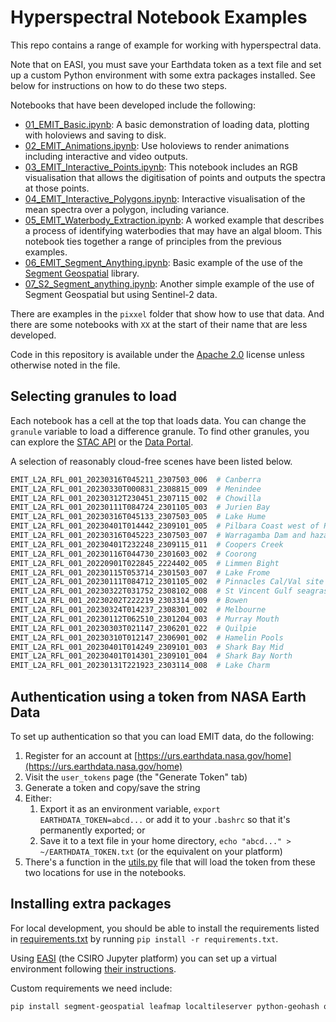# Hyperspectral Notebook Examples

This repo contains a range of example for working with hyperspectral data.

Note that on EASI, you must save your Earthdata token as a text file and set
up a custom Python environment with some extra packages installed. See below
for instructions on how to do these two steps.

Notebooks that have been developed include the following:

* [01_EMIT_Basic.ipynb](01_EMIT_Basic.ipynb):
  A basic demonstration of loading data, plotting with holoviews and saving to disk.
* [02_EMIT_Animations.ipynb](02_EMIT_Animations.ipynb): 
  Use holoviews to render animations including interactive and video outputs.
* [03_EMIT_Interactive_Points.ipynb](03_EMIT_Interactive_Points.ipynb):
  This notebook includes an RGB visualisation that allows the digitisation of
  points and outputs the spectra at those points.
* [04_EMIT_Interactive_Polygons.ipynb](04_EMIT_Interactive_Polygons.ipynb):
  Interactive visualisation of the mean spectra over a polygon, including variance.
* [05_EMIT_Waterbody_Extraction.ipynb](05_EMIT_Waterbody_Extraction.ipynb):
  A worked example that describes a process of identifying waterbodies that may
  have an algal bloom. This notebook ties together a range of principles from
  the previous examples.
* [06_EMIT_Segment_Anything.ipynb](06_EMIT_Segment_Anything.ipynb):
  Basic example of the use of the
  [Segment Geospatial](https://github.com/opengeos/segment-geospatial) library.
* [07_S2_Segment_anything.ipynb](07_S2_Segment_anything.ipynb):
  Another simple example of the use of Segment Geospatial but using Sentinel-2
  data.

There are examples in the `pixxel` folder that show how to use that data. And there
are some notebooks with `XX` at the start of their name that are less developed.

Code in this repository is available under the [Apache 2.0](LICENSE.txt)
license unless otherwise noted in the file.

## Selecting granules to load

Each notebook has a cell at the top that loads data. You can change the `granule` variable to
load a difference granule. To find other granules, you can explore the
[STAC API](https://radiantearth.github.io/stac-browser/#/external//cmr.earthdata.nasa.gov/cloudstac/LPCLOUD/collections/EMITL2ARFL.v001/)
or the [Data Portal](https://earth.jpl.nasa.gov/emit/data/data-portal/coverage-and-forecasts/).

A selection of reasonably cloud-free scenes have been listed below.

``` python
EMIT_L2A_RFL_001_20230316T045211_2307503_006  # Canberra
EMIT_L2A_RFL_001_20230330T000831_2308815_009  # Menindee
EMIT_L2A_RFL_001_20230312T230451_2307115_002  # Chowilla
EMIT_L2A_RFL_001_20230111T084724_2301105_003  # Jurien Bay
EMIT_L2A_RFL_001_20230316T045133_2307503_005  # Lake Hume
EMIT_L2A_RFL_001_20230401T014442_2309101_005  # Pilbara Coast west of Port Hedland
EMIT_L2A_RFL_001_20230316T045223_2307503_007  # Warragamba Dam and hazard reduction burn
EMIT_L2A_RFL_001_20230401T232248_2309115_011  # Coopers Creek
EMIT_L2A_RFL_001_20230116T044730_2301603_002  # Coorong
EMIT_L2A_RFL_001_20220901T022845_2224402_005  # Limmen Bight
EMIT_L2A_RFL_001_20230115T053714_2301503_007  # Lake Frome
EMIT_L2A_RFL_001_20230111T084712_2301105_002  # Pinnacles Cal/Val site
EMIT_L2A_RFL_001_20230322T031752_2308102_008  # St Vincent Gulf seagrass
EMIT_L2A_RFL_001_20230202T222219_2303314_009  # Bowen
EMIT_L2A_RFL_001_20230324T014237_2308301_002  # Melbourne
EMIT_L2A_RFL_001_20230112T062510_2301204_003  # Murray Mouth
EMIT_L2A_RFL_001_20230303T021147_2306201_022  # Quilpie
EMIT_L2A_RFL_001_20230310T012147_2306901_002  # Hamelin Pools
EMIT_L2A_RFL_001_20230401T014249_2309101_003  # Shark Bay Mid
EMIT_L2A_RFL_001_20230401T014301_2309101_004  # Shark Bay North
EMIT_L2A_RFL_001_20230131T221923_2303114_008  # Lake Charm
```

## Authentication using a token from NASA Earth Data

To set up authentication so that you can load EMIT data, do the following:

1. Register for an account at [https://urs.earthdata.nasa.gov/home](https://urs.earthdata.nasa.gov/home)
2. Visit the `user_tokens` page (the "Generate Token" tab)
3. Generate a token and copy/save the string
4. Either:
   1. Export it as an environment variable, `export EARTHDATA_TOKEN=abcd...` or add it to your `.bashrc`
   so that it's permanently exported; or
   2. Save it to a text file in your home directory, `echo "abcd..." > ~/EARTHDATA_TOKEN.txt` (or the
   equivalent on your platform)
5. There's a function in the [utils.py](utils.py) file that will load the token from these
   two locations for use in the notebooks.

## Installing extra packages

For local development, you should be able to install the requirements listed in
[requirements.txt](requirements.txt) by running `pip install -r requirements.txt`.

Using [EASI](https://docs.csiro.easi-eo.solutions/user-guide/developers/jupyterlab/virtual-environment/)
(the CSIRO Jupyter platform) you can set up a virtual environment following
[their instructions](https://docs.csiro.easi-eo.solutions/user-guide/developers/jupyterlab/virtual-environment/).

Custom requirements we need include:

``` bash
pip install segment-geospatial leafmap localtileserver python-geohash odc-stac>=0.3.6
```
